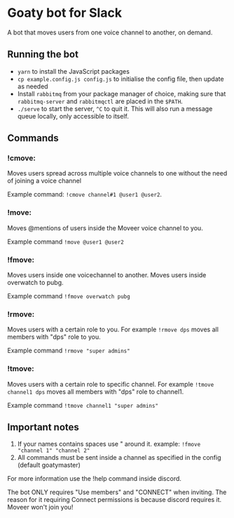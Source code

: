 # Goaty bot for Slack

A bot that moves users from one voice channel to another, on demand.

## Running the bot

- `yarn` to install the JavaScript packages
- `cp example.config.js config.js` to initialise the config file, then update as needed
- Install `rabbitmq` from your package manager of choice, making sure that `rabbitmq-server` and `rabbitmqctl` are placed in the `$PATH`.
- `./serve` to start the server, `^C` to quit it. This will also run a message queue locally, only accessible to itself.

## Commands

### **!cmove:**

Moves users spread across multiple voice channels to one without the need of joining a voice channel

Example command: `!cmove channel#1 @user1 @user2`.

### **!move:**

Moves @mentions of users inside the Moveer voice channel to you.

Example command `!move @user1 @user2`

### **!fmove:**

Moves users inside one voicechannel to another. Moves users inside overwatch to pubg.

Example command `!fmove overwatch pubg`

### **!rmove:**

Moves users with a certain role to you. For example `!rmove dps` moves all members with "dps" role to you.

Example command `!rmove "super admins"`

### **!tmove:**

Moves users with a certain role to specific channel. For example `!tmove channel1 dps` moves all members with "dps" role to channel1.

Example command `!tmove channel1 "super admins"`

## Important notes

1. If your names contains spaces use " around it. example: `!fmove "channel 1" "channel 2"`
2. All commands must be sent inside a channel as specified in the config (default goatymaster)

For more information use the !help command inside discord.

The bot ONLY requires "Use members" and "CONNECT" when inviting. The reason for it requiring Connect permissions is because discord requires it. Moveer won't join you!
